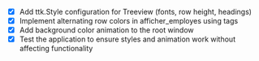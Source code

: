 - [x] Add ttk.Style configuration for Treeview (fonts, row height, headings)
- [x] Implement alternating row colors in afficher_employes using tags
- [x] Add background color animation to the root window
- [x] Test the application to ensure styles and animation work without affecting functionality
